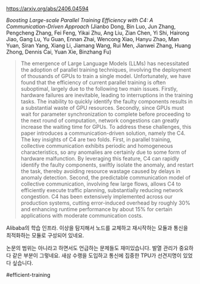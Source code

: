 https://arxiv.org/abs/2406.04594

*Boosting Large-scale Parallel Training Efficiency with C4: A Communication-Driven Approach* (Jianbo Dong, Bin Luo, Jun Zhang, Pengcheng Zhang, Fei Feng, Yikai Zhu, Ang Liu, Zian Chen, Yi Shi, Hairong Jiao, Gang Lu, Yu Guan, Ennan Zhai, Wencong Xiao, Hanyu Zhao, Man Yuan, Siran Yang, Xiang Li, Jiamang Wang, Rui Men, Jianwei Zhang, Huang Zhong, Dennis Cai, Yuan Xie, Binzhang Fu)

> The emergence of Large Language Models (LLMs) has necessitated the adoption of parallel training techniques, involving the deployment of thousands of GPUs to train a single model. Unfortunately, we have found that the efficiency of current parallel training is often suboptimal, largely due to the following two main issues. Firstly, hardware failures are inevitable, leading to interruptions in the training tasks. The inability to quickly identify the faulty components results in a substantial waste of GPU resources. Secondly, since GPUs must wait for parameter synchronization to complete before proceeding to the next round of computation, network congestions can greatly increase the waiting time for GPUs. To address these challenges, this paper introduces a communication-driven solution, namely the C4. The key insights of C4 are two folds. First, in parallel training, collective communication exhibits periodic and homogeneous characteristics, so any anomalies are certainly due to some form of hardware malfunction. By leveraging this feature, C4 can rapidly identify the faulty components, swiftly isolate the anomaly, and restart the task, thereby avoiding resource wastage caused by delays in anomaly detection. Second, the predictable communication model of collective communication, involving few large flows, allows C4 to efficiently execute traffic planning, substantially reducing network congestion. C4 has been extensively implemented across our production systems, cutting error-induced overhead by roughly 30% and enhancing runtime performance by about 15% for certain applications with moderate communication costs.

Alibaba의 학습 인프라. 이상을 탐지해서 노드를 교체하고 재시작하는 모듈과 통신을 최적화하는 모듈로 구성되어 있네요.

논문의 범위는 아니라고 하면서도 언급하는 문제들도 재미있습니다. 발열 관리가 중요하다 같은 부분이 그렇네요. 새삼 수랭을 도입하고 통신에 집중한 TPU가 선견지명이 있었다 싶습니다.

#efficient-training 